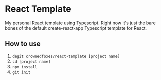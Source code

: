# React Template

My personal React template using Typescript.
Right now it's just the bare bones of the default create-react-app Typescript template for React.

## How to use

1. ```degit crownedfoxes/react-template [project name]```
2. ```cd [project name]```
3. ```npm install```
4. ```git init```